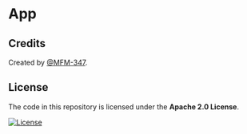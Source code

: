 # App


## Credits
Created by [@MFM-347](https://github.com/MFM-347).

## License
The code in this repository is licensed under the **Apache 2.0 License**.

[![License](https://img.shields.io/badge/License-Apache_2.0-0298c3.svg)](https://opensource.org/licenses/Apache-2.0)